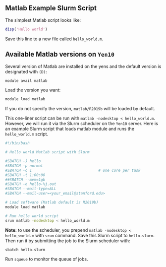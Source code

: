 ## Matlab Example Slurm Script
The simplest Matlab script looks like:

```matlab title="Matlab Code"
disp('Hello world')
```

Save this line to a new file called `hello_world.m`. 

## Available Matlab versions on `Yen10`
Several version of Matlab are installed on the yens and the default version is designated with `(D)`:

```bash title="Terminal Command"
module avail matlab
```

Load the version you want:

```bash title="Terminal Command"
module load matlab
```

If you do not specify the version, `matlab/R2019b` will be loaded by default.

This one-liner script can be run with `matlab -nodesktop < hello_world.m`. 
However, we will run it via the Slurm scheduler on the `Yen10` server. 
Here is an example Slurm script that loads matlab module and runs the `hello_world.m` script.


```bash title="Terminal Command"
#!/bin/bash

# Hello world Matlab script with Slurm

#SBATCH -J hello
#SBATCH -p normal
#SBATCH -c 1                              # one core per task
#SBATCH -t 1:00:00
##SBATCH --mem=1gb
#SBATCH -o hello-%j.out
#SBATCH --mail-type=ALL
#SBATCH --mail-user=<your_email@stanford.edu>

# Load software (Matlab default is R2019b)
module load matlab

# Run hello world script
srun matlab -nodesktop < hello_world.m
```

**Note:** to use the scheduler, you prepend `matlab -nodesktop < hello_world.m` with `srun` command. 
Save this Slurm script to `hello.slurm`.
Then run it by submitting the job to the Slurm scheduler with:

```bash title="Terminal Command"
sbatch hello.slurm
```

Run `squeue` to monitor the queue of jobs.

